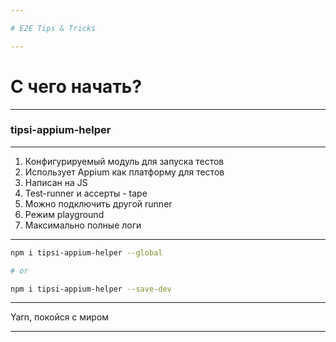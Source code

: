 ```yaml
---

# E2E Tips & Tricks

---
```


# С чего начать?

---

### tipsi-appium-helper

---

1. Конфигурируемый модуль для запуска тестов
2. Использует Appium как платформу для тестов
3. Написан на JS
4. Test-runner и ассерты - tape
5. Можно подключить другой runner
6. Режим playground
7. Максимально полные логи

---

```bash
npm i tipsi-appium-helper --global

# or

npm i tipsi-appium-helper --save-dev
```

---

Yarn, покойся с миром

---
